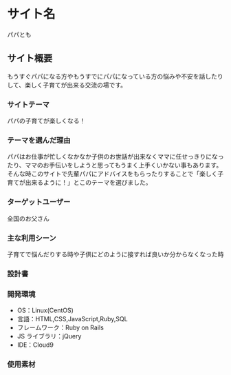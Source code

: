 # サイト名

パパとも

## サイト概要

もうすぐパパになる方やもうすでにパパになっている方の悩みや不安を話したりして、楽しく子育てが出来る交流の場です。

### サイトテーマ

パパの子育てが楽しくなる！

### テーマを選んだ理由

パパはお仕事が忙しくなかなか子供のお世話が出来なくママに任せっきりになったり、ママのお手伝いをしようと思ってもうまく上手くいかない事もあります。そんな時このサイトで先輩パパにアドバイスをもらったりすることで「楽しく子育てが出来るように！」とこのテーマを選びました。

### ターゲットユーザー

全国のお父さん

### 主な利用シーン

子育てで悩んだりする時や子供にどのように接すれば良いか分からなくなった時

### 設計書



### 開発環境
- OS：Linux(CentOS)
- 言語：HTML,CSS,JavaScript,Ruby,SQL
- フレームワーク：Ruby on Rails
- JS ライブラリ：jQuery
- IDE：Cloud9

### 使用素材

